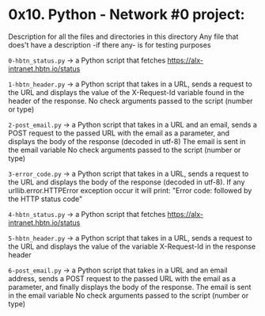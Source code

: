 # 0x10. Python - Network #0 project:


Description for all the files and directories in this directory
Any file that does't have a description -if there any- is for testing purposes


`0-hbtn_status.py` -> a Python script that fetches https://alx-intranet.hbtn.io/status


`1-hbtn_header.py` -> a Python script that takes in a URL, sends a request to the URL and displays the value of the X-Request-Id variable found in the header of the response.
No check arguments passed to the script (number or type)


`2-post_email.py` -> a Python script that takes in a URL and an email, sends a POST request to the passed URL with the email as a parameter, and displays the body of the response (decoded in utf-8)
The email is sent in the email variable
No check arguments passed to the script (number or type)


`3-error_code.py` -> a Python script that takes in a URL, sends a request to the URL and displays the body of the response (decoded in utf-8).
If any urllib.error.HTTPError exception occur it will print:
"Error code: followed by the HTTP status code"


`4-hbtn_status.py` -> a Python script that fetches https://alx-intranet.hbtn.io/status


`5-hbtn_header.py` -> a Python script that takes in a URL, sends a request to the URL and displays the value of the variable X-Request-Id in the response header


`6-post_email.py` -> a Python script that takes in a URL and an email address, sends a POST request to the passed URL with the email as a parameter, and finally displays the body of the response.
The email is sent in the email variable
No check arguments passed to the script (number or type)

